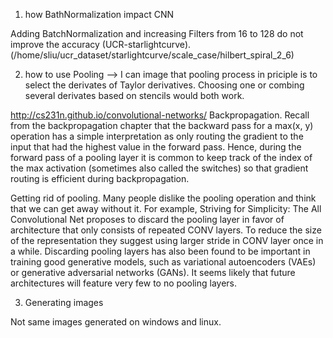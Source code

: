 1. how BathNormalization impact CNN 

Adding BatchNormalization and increasing Filters from 16 to 128 do not improve the accuracy (UCR-starlightcurve).
(/home/sliu/ucr_dataset/starlightcurve/scale_case/hilbert_spiral_2_6)

2. how to use Pooling
--> I can image that pooling process in priciple is to select the derivates of Taylor derivatives. Choosing one or combing several derivates based on stencils would both work.

http://cs231n.github.io/convolutional-networks/
Backpropagation. Recall from the backpropagation chapter that the backward pass for a max(x, y) operation has a simple interpretation as only routing the gradient to the input that had the highest value in the forward pass. Hence, during the forward pass of a pooling layer it is common to keep track of the index of the max activation (sometimes also called the switches) so that gradient routing is efficient during backpropagation.

Getting rid of pooling. Many people dislike the pooling operation and think that we can get away without it. For example, Striving for Simplicity: The All Convolutional Net proposes to discard the pooling layer in favor of architecture that only consists of repeated CONV layers. To reduce the size of the representation they suggest using larger stride in CONV layer once in a while. Discarding pooling layers has also been found to be important in training good generative models, such as variational autoencoders (VAEs) or generative adversarial networks (GANs). It seems likely that future architectures will feature very few to no pooling layers.


3. Generating images

Not same images generated on windows and linux.

